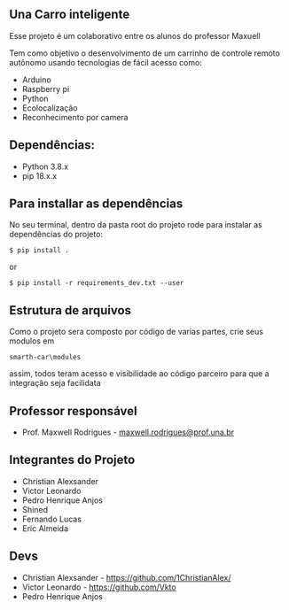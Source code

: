 ## Una Carro inteligente

Esse projeto é um colaborativo entre os alunos do professor Maxuell

Tem como objetivo o desenvolvimento de um carrinho de controle remoto autônomo usando tecnologias de fácil acesso como:

- Arduino
- Raspberry pi
- Python
- Ecolocalização
- Reconhecimento por camera

## Dependências:

- Python 3.8.x
- pip 18.x.x

## Para installar as dependências

No seu terminal, dentro da pasta root do projeto rode para instalar as dependências do projeto:

    $ pip install .

or

    $ pip install -r requirements_dev.txt --user

## Estrutura de arquivos

Como o projeto sera composto por código de varias partes, crie seus modulos em

    smarth-car\modules

assim, todos teram acesso e visibilidade ao código parceiro para que a integração seja facilidata

## Professor responsável

- Prof. Maxwell Rodrigues - maxwell.rodrigues@prof.una.br

## Integrantes do Projeto

- Christian Alexsander
- Victor Leonardo
- Pedro Henrique Anjos
- Shined
- Fernando Lucas
- Eric Almeida

## Devs

- Christian Alexsander - https://github.com/1ChristianAlex/
- Victor Leonardo - https://github.com/Vkto
- Pedro Henrique Anjos
